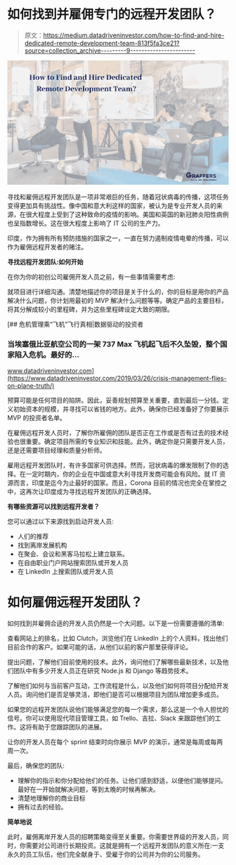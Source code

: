 # 如何找到并雇佣专门的远程开发团队？

> 原文：<https://medium.datadriveninvestor.com/how-to-find-and-hire-dedicated-remote-development-team-813f5fa3ce21?source=collection_archive---------9----------------------->

![](img/b6d11591b4a873e541d09d5cb6514812.png)

寻找和雇佣远程开发团队是一项非常艰巨的任务，随着冠状病毒的传播，这项任务变得更加具有挑战性。像中国和意大利这样的国家，被认为是专业开发人员的来源，在很大程度上受到了这种致命的疫情的影响。美国和英国的新冠肺炎阳性病例也呈指数增长。这在很大程度上影响了 IT 公司的生产力。

印度，作为拥有所有预防措施的国家之一，一直在努力遏制疫情电晕的传播，可以作为雇佣远程开发者的赌注。

**寻找远程开发团队:如何开始**

在你为你的初创公司雇佣开发人员之前，有一些事情需要考虑:

就项目进行详细沟通。清楚地描述你的项目是关于什么的，你的目标是用你的产品解决什么问题，你计划用最初的 MVP 解决什么问题等等。确定产品的主要目标，将其分解成较小的里程碑，并为这些里程碑设定大致的期限。

[](https://www.datadriveninvestor.com/2019/03/26/crisis-management-flies-on-plane-truth/) [## 危机管理乘“飞机”飞行真相|数据驱动的投资者

### 当埃塞俄比亚航空公司的一架 737 Max 飞机起飞后不久坠毁，整个国家陷入危机。最好的…

www.datadriveninvestor.com](https://www.datadriveninvestor.com/2019/03/26/crisis-management-flies-on-plane-truth/) 

预算可能是任何项目的陷阱。因此，妥善规划预算至关重要，直到最后一分钱。定义初始资本的规模，并寻找可以省钱的地方。此外，确保你已经准备好了你要展示 MVP 的投资者名单。

在雇佣远程开发人员时，了解你所雇佣的团队是否正在工作或是否有过去的技术经验也很重要。确定项目所需的专业知识和技能。此外，确定你是只需要开发人员，还是还需要项目经理和质量分析师。

雇用远程开发团队时，有许多国家可供选择。然而，冠状病毒的爆发限制了你的选择。在一定时期内，你的企业在中国或意大利寻找开发商可能会有风险。就 IT 资源而言，印度是迄今为止最好的国家。而且，Corona 目前的情况也完全在掌控之中，这再次让印度成为寻找远程开发团队的正确选择。

**有哪些资源可以找到远程开发者？**

您可以通过以下来源找到启动开发人员:

*   人们的推荐
*   找到离岸发展机构
*   在聚会、会议和黑客马拉松上建立联系。
*   在自由职业门户网站搜索团队或开发人员
*   在 LinkedIn 上搜索团队或开发人员

# 如何雇佣远程开发团队？

如何找到并雇佣合适的开发人员仍然是一个大问题。以下是一份需要遵循的清单:

查看网站上的排名，比如 Clutch，浏览他们在 LinkedIn 上的个人资料，找出他们目前合作的客户。如果可能的话，从他们以前的客户那里获得评论。

提出问题，了解他们目前使用的技术。此外，询问他们了解哪些最新技术，以及他们团队中有多少开发人员正在研究 Node.js 和 Django 等趋势技术。

了解他们如何与当前客户互动，工作流程是什么，以及他们如何将项目分配给开发人员。询问他们是否足够灵活，即他们是否可以根据项目为团队增加更多成员。

如果您的远程开发团队说他们能够满足您的每一个需求，那么这是一个令人担忧的信号。你可以使用现代项目管理工具，如 Trello、吉拉、Slack 来跟踪他们的工作。这将有助于您跟踪团队的进展。

让你的开发人员在每个 sprint 结束时向你展示 MVP 的演示，通常是每周或每两周一次。

最后，确保您的团队:

*   理解你的指示和你分配给他们的任务。让他们感到舒适，以便他们能够提问。最好在一开始就解决问题，等到太晚的时候再解决。
*   清楚地理解你的商业目标
*   拥有过去的经验。

**简单地说**

此时，雇佣离岸开发人员的招聘策略变得至关重要。你需要世界级的开发人员，同时，你需要对公司进行长期投资。这就是拥有一个远程开发团队的意义所在:一支永久的员工队伍，他们完全献身于、受雇于你的公司并为你的公司服务。